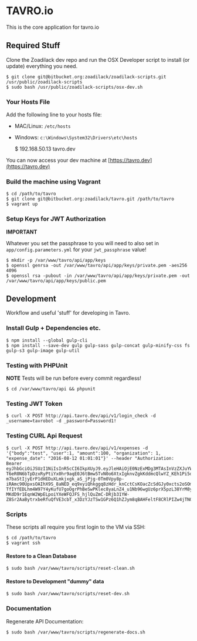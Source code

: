 # TAVRO.io

This is the core application for tavro.io

## Required Stuff

Clone the Zoadilack dev repo and run the OSX Developer script to install (or update) everything you need.

    $ git clone git@bitbucket.org:zoadilack/zoadilack-scripts.git /usr/public/zoadilack-scripts
    $ sudo bash /usr/public/zoadilack-scripts/osx-dev.sh

### Your Hosts File

Add the following line to your hosts file:

* MAC/Linux: `/etc/hosts`
* Windows: `c:\Windows\System32\Drivers\etc\hosts`

    $ 192.168.50.13      tavro.dev

You can now access your dev machine at [https://tavro.dev](https://tavro.dev)

### Build the machine using Vagrant

    $ cd /path/to/tavro
    $ git clone git@bitbucket.org:zoadilack/tavro.git /path/to/tavro
    $ vagrant up

### Setup Keys for JWT Authorization

**IMPORTANT** 

Whatever you set the passphrase to you will need to also set in `app/config.parameters.yml` for your `jwt_passphrase` value!

    $ mkdir -p /var/www/tavro/api/app/keys
    $ openssl genrsa -out /var/www/tavro/api/app/keys/private.pem -aes256 4096
    $ openssl rsa -pubout -in /var/www/tavro/api/app/keys/private.pem -out /var/www/tavro/api/app/keys/public.pem

## Development

Workflow and useful 'stuff' for developing in Tavro.

### Install Gulp + Dependencies etc.

    $ npm install --global gulp-cli
    $ npm install --save-dev gulp gulp-sass gulp-concat gulp-minify-css fs gulp-s3 gulp-image gulp-util

### Testing with PHPUnit

**NOTE** Tests will be run before every commit regardless!

    $ cd /var/www/tavro/api && phpunit
    
### Testing JWT Token

    $ curl -X POST http://api.tavro.dev/api/v1/login_check -d _username=tavrobot -d _password=Password1!

### Testing CURL Api Request

    $ curl -X POST http://api.tavro.dev/api/v1/expenses -d '{"body":"test", "user":1, "amount":100, "organization": 1, "expense_date": "2016-08-12 01:01:01"}' --header "Authorization: Bearer eyJhbGciOiJSUzI1NiIsInR5cCI6IkpXUyJ9.eyJleHAiOjE0NzExMDg3MTAsInVzZXJuYW1lIjoidGF2cm9ib3QiLCJpYXQiOiIxNDcxMDIyMzEwIn0.NwjMZkfIZvU5XeAXB3ooW_7gSm1o3p3VjL98Tc6qEAZC0dUout3UYZ8O-T6eR0N6bTpDzxRyPtiYx0hr9aqE0J6tBmw5TvN0o6XtxIgknvZgkKddmcQlwYZ_KEh1Pi5daxxZk1xLTzGXzocLOEfTVVHjNZ_sBt6IbWSKkGpygYoIq5hAiuEuUhKRBd-m7baStIjyErP1dHEDuXLmkjxgk_aS_jPjg-0Tm0Vpy8p-iRAmc90UpxsOAIhX9S_8aNED_eq9xyiQhkggq8zHdr_knCctCsKOacZcSdGJy0xcts2oSOmJdW5z2YexjSeToxhaNfMa6PvqkOs2K3S5t9xJNUpTxu69zr2SmE9bSoYA7c1_V0YmwP5vyF4CDlhJrTD68B2tTyDcOw0XUHsZK4rJne9Ddz9FxcImEQ9Y54-TfIYfEDLhm4W97Y4yKufU7goOgrPhBeSwPKlec8yaLnZ4_u1Nb96wgUz6prX5pzL38YrM8y9tXLNQmZkW-MKdD9r1EqnW2WpELpoiYXeWFQJFS_hjlQuZmC-DRjb31YW-Z8Sr2AaBytrxbeRfuQfVE3cbT_x3DzYJzTSw1GPz6Q1hZJym8qBAHFeltF8CRlPIZw4jTN0G_tLGPkQSPUKN6dgaxNodGAz8JQtVtHkV46M7HYc6DDKmr_hvhCgKL_x9u6E"

### Scripts

These scripts all require you first login to the VM via SSH:

    $ cd /path/to/tavro
    $ vagrant ssh
    
#### Restore to a Clean Database

    $ sudo bash /var/www/tavro/scripts/reset-clean.sh
   
#### Restore to Development "dummy" data

    $ sudo bash /var/www/tavro/scripts/reset-dev.sh
    
### Documentation

Regenerate API Documentation:

    $ sudo bash /var/www/tavro/scripts/regenerate-docs.sh
